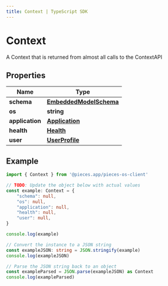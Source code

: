 ```yaml
---
title: Context | TypeScript SDK
---
```



# Context

A Context that is returned from almost all calls to the ContextAPI

## Properties

Name | Type
------------ | -------------
**schema** | [**EmbeddedModelSchema**](EmbeddedModelSchema)
**os** | **string**
**application** | [**Application**](Application)
**health** | [**Health**](Health)
**user** | [**UserProfile**](UserProfile)

## Example

```typescript
import { Context } from '@pieces.app/pieces-os-client'

// TODO: Update the object below with actual values
const example: Context = {
    "schema": null,
    "os": null,
    "application": null,
    "health": null,
    "user": null,
}

console.log(example)

// Convert the instance to a JSON string
const exampleJSON: string = JSON.stringify(example)
console.log(exampleJSON)

// Parse the JSON string back to an object
const exampleParsed = JSON.parse(exampleJSON) as Context
console.log(exampleParsed)
```


